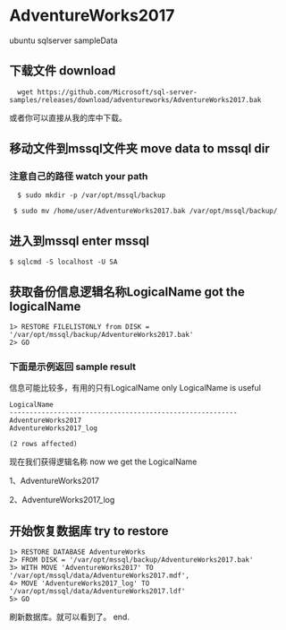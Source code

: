 # AdventureWorks2017
ubuntu sqlserver sampleData

## 下载文件 download

```
  wget https://github.com/Microsoft/sql-server-samples/releases/download/adventureworks/AdventureWorks2017.bak
```
或者你可以直接从我的库中下载。

## 移动文件到mssql文件夹   move data to mssql dir

### 注意自己的路径   watch your path

```
  $ sudo mkdir -p /var/opt/mssql/backup
```

```
 $ sudo mv /home/user/AdventureWorks2017.bak /var/opt/mssql/backup/
```

## 进入到mssql   enter mssql

```
$ sqlcmd -S localhost -U SA
```

## 获取备份信息逻辑名称LogicalName    got the logicalName

```
1> RESTORE FILELISTONLY from DISK = '/var/opt/mssql/backup/AdventureWorks2017.bak'
2> GO
```

### 下面是示例返回     sample result

信息可能比较多，有用的只有LogicalName    only LogicalName is useful
```
LogicalName             
---------------------------------------------------------
AdventureWorks2017                                       
AdventureWorks2017_log                                                                                              

(2 rows affected)
```

现在我们获得逻辑名称  now we get the LogicalName

1、AdventureWorks2017

2、AdventureWorks2017_log

## 开始恢复数据库  try to restore

```
1> RESTORE DATABASE AdventureWorks
2> FROM DISK = '/var/opt/mssql/backup/AdventureWorks2017.bak'
3> WITH MOVE 'AdventureWorks2017' TO '/var/opt/mssql/data/AdventureWorks2017.mdf',
4> MOVE 'AdventureWorks2017_log' TO '/var/opt/mssql/data/AdventureWorks2017.ldf'
5> GO
```

刷新数据库。就可以看到了。 end.


